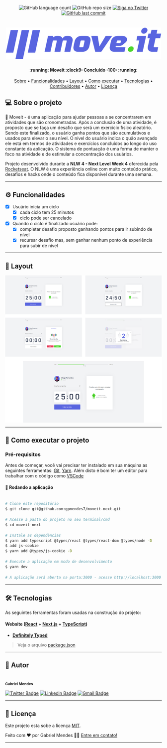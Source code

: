 
<p align="center">
  <img alt="GitHub language count" src="https://img.shields.io/github/languages/count/gpmendes7/moveit-next">

  <img alt="GitHub repo size" src="https://img.shields.io/github/repo-size/gpmendes7/moveit-next">

  <a href="https://twitter.com/gpmendes7">
    <img alt="Siga no Twitter" src="https://img.shields.io/twitter/url?style=social&url=https%3A%2F%2Ftwitter.com%2Fgpmendes7">
  </a>
  
  <a href="https://github.com/gpmendes7/moveit-next/commits/main">
   <img alt="GitHub last commit" src="https://img.shields.io/github/last-commit/gpmendes7/moveit-next">
  </a>
</p>

<h1 align="center">
    <img alt="NextLevelWeek" title="#NextLevelWeek" src="./public/logo-full.svg" />
</h1>

<h4 align="center"> 
	:running:  Moveit :clock9: Concluído :100: :running:
</h4>

<p align="center">
 <a href="#-sobre-o-projeto">Sobre</a> •
 <a href="#-funcionalidades">Funcionalidades</a> •
 <a href="#-layout">Layout</a> • 
 <a href="#-como-executar-o-projeto">Como executar</a> • 
 <a href="#-tecnologias">Tecnologias</a> • 
 <a href="#-contribuidores">Contribuidores</a> • 
 <a href="#-autor">Autor</a> • 
 <a href="#user-content--licença">Licença</a>
</p>


## 💻 Sobre o projeto

:running: Moveit - é uma aplicação para ajudar pessoas a se concentrarem em atividades que são cronometradas. 
Após a conclusão de uma atividade, é proposto que se faça um desafio que será um exercício físico aleatório.
Sendo este finalizado, o usuário ganha pontos que são acumulativos e usados para elevar o seu nível.
O nível do usuário indica o quão avançado ele está em termos de atividades e exercícios concluídos ao longo do
uso constante da aplicação.
O sistema de pontuação é uma forma de manter o foco na atividade e de estimular a concentração dos usuários. 

Projeto desenvolvido durante a **NLW 4 - Next Level Week 4** oferecida pela [Rocketseat](https://nextlevelweek.com/pre-nlw).
O NLW é uma experiência online com muito conteúdo prático, desafios e hacks onde o conteúdo fica disponível durante uma semana.

---

## ⚙️ Funcionalidades

- [x] Usuário inicia um ciclo
  - [x] cada ciclo tem 25 minutos
  - [x] ciclo pode ser cancelado 

- [x] Quando o ciclo é finalizado usuário pode:
  - [x] completar desafio proposto ganhando pontos para ir subindo de nível 
  - [x] recursar desafio mas, sem ganhar nenhum ponto de experiência para subir de nível

---

## 🎨 Layout

<p align="center" style="display: flex; align-items: flex-start; justify-content: center;">
  <img alt="NextLevelWeek" title="#NextLevelWeek" src="./public/moveitscreens.png" width="600px">
</p>

---

## 🚀 Como executar o projeto

### Pré-requisitos

Antes de começar, você vai precisar ter instalado em sua máquina as seguintes ferramentas:
[Git](https://git-scm.com), [Yarn](https://yarnpkg.com/). 
Além disto é bom ter um editor para trabalhar com o código como [VSCode](https://code.visualstudio.com/)

#### 🧭 Rodando a aplicação

```bash

# Clone este repositório
$ git clone git@github.com:gpmendes7/moveit-next.git

# Acesse a pasta do projeto no seu terminal/cmd
$ cd moveit-next

# Instale as dependências
$ yarn add typescript @types/react @types/react-dom @types/node -D
$ add js-cookie
$ yarn add @types/js-cookie -D

# Execute a aplicação em modo de desenvolvimento
$ yarn dev

# A aplicação será aberta na porta:3000 - acesse http://localhost:3000

```

---

## 🛠 Tecnologias

As seguintes ferramentas foram usadas na construção do projeto:

#### **Website**  ([React](https://reactjs.org/) +  [Next.js](https://nextjs.org/) +  [TypeScript](https://www.typescriptlang.org/))

-   **[Definitely Typed](https://github.com/DefinitelyTyped/DefinitelyTyped)**

> Veja o arquivo  [package.json](https://github.com/gpmendes7/moveit-next/blob/main/package.json)

---

## 🦸 Autor

 <img style="border-radius: 50%;" src="https://avatars.githubusercontent.com/gpmendes7" width="100px;" alt=""/>
 <br />
 <sub><b>Gabriel Mendes</b></sub> 
 <br />

 

[![Twitter Badge](https://img.shields.io/badge/-@gpmendes7-1ca0f1?style=flat-square&logo=twitter&logoColor=white&link=https://twitter.com/gpmendes7)](https://twitter.com/gpmendes7https://twitter.com/gpmendes7) 
[![Linkedin Badge](https://img.shields.io/badge/-Gabriel-blue?style=flat-square&logo=Linkedin&logoColor=white&link=https://linkedin.com/in/gpmendes7/)](https://linkedin.com/in/gpmendes7/) 
[![Gmail Badge](https://img.shields.io/badge/-andrewsseven@gmail.com-red?style=flat-square&logo=Gmail&logoColor=white&link=mailto:andrewsseven@gmail.com)](mailto:andrewsseven@gmail.com)

---

## 📝 Licença

Este projeto esta sobe a licença [MIT](./LICENSE).

Feito com ❤️ por Gabriel Mendes 👋🏽 [Entre em contato!](https://linkedin.com/in/gpmendes7/)

---
